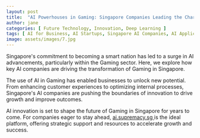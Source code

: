 ```yaml
---
layout: post
title:  "AI Powerhouses in Gaming: Singapore Companies Leading the Charge"
author: jane
categories: [ Future Technology, Innovation, Deep Learning ]
tags: [ AI for Business, AI Startups, Singapore AI Companies, AI Applications ]
image: assets/images/7.jpg
---
```


Singapore's commitment to becoming a smart nation has led to a surge in AI advancements, particularly within the Gaming sector. Here, we explore how key AI companies are driving the transformation of Gaming in Singapore.

The use of AI in Gaming has enabled businesses to unlock new potential. From enhancing customer experiences to optimizing internal processes, Singapore's AI companies are pushing the boundaries of innovation to drive growth and improve outcomes.

AI innovation is set to shape the future of Gaming in Singapore for years to come. For companies eager to stay ahead, <a href="https://ai.supremacy.sg" target="_blank"> ai.supremacy.sg </a> is the ideal platform, offering strategic support and resources to accelerate growth and success.
